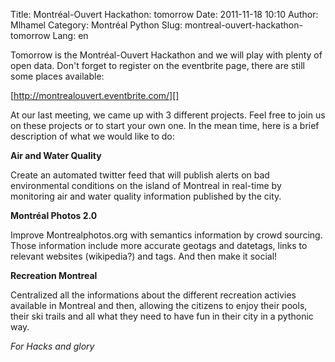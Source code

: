 Title: Montréal-Ouvert Hackathon: tomorrow
Date: 2011-11-18 10:10
Author: Mlhamel
Category: Montréal Python
Slug: montreal-ouvert-hackathon-tomorrow
Lang: en

<!--:en-->

Tomorrow is the Montréal-Ouvert Hackathon and we will play with plenty
of open data. Don't forget to register on the eventbrite page, there are
still some places available:

[http://montrealouvert.eventbrite.com/][]

At our last meeting, we came up with 3 different projects. Feel free to
join us on these projects or to start your own one. In the mean time,
here is a brief description of what we would like to do:

**Air and Water Quality**

Create an automated twitter feed that will publish alerts on bad
environmental conditions on the island of Montreal in real-time by
monitoring air and water quality information published by the city.

**Montréal Photos 2.0**

Improve Montrealphotos.org with semantics information by crowd sourcing.
Those information include more accurate geotags and datetags, links to
relevant websites (wikipedia?) and tags. And then make it social!

**Recreation Montreal**

Centralized all the informations about the different recreation activies
available in Montreal and then, allowing the citizens to enjoy their
pools, their ski trails and all what they need to have fun in their city
in a pythonic way.

*For Hacks and glory*

  [http://montrealouvert.eventbrite.com/]: http://montrealouvert.eventbrite.com/
